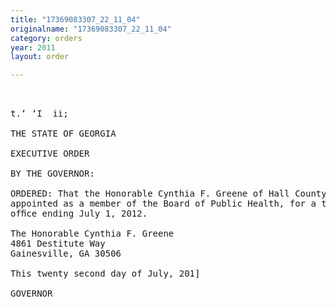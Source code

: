 ```yaml
---
title: "17369083307_22_11_04"
originalname: "17369083307_22_11_04"
category: orders
year: 2011
layout: order

---
```

<pre>
 

t.‘ ‘I  ii;

THE STATE OF GEORGIA

EXECUTIVE ORDER

BY THE GOVERNOR:

ORDERED: That the Honorable Cynthia F. Greene of Hall County, Georgia, is
appointed as a member of the Board of Public Health, for a term of
ofﬁce ending July 1, 2012.

The Honorable Cynthia F. Greene
4861 Destitute Way
Gainesville, GA 30506

This twenty second day of July, 201]

GOVERNOR

</pre>
